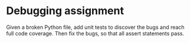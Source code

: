 # Debugging assignment

Given a broken Python file, add unit tests to discover the bugs and reach full code coverage. Then fix the bugs, so that all assert statements pass.